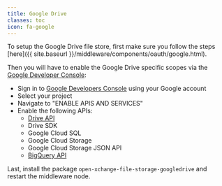 ```yaml
---
title: Google Drive
classes: toc
icon: fa-google
---
```


To setup the Google Drive file store, first make sure you follow the steps [here]({{ site.baseurl }}/middleware/components/oauth/google.html). 

Then you will have to enable the Google Drive specific scopes via the [Google Developer Console](https://console.developers.google.com):

* Sign in to [Google Developers Console](https://console.developers.google.com/) using your Google account
* Select your project
* Navigate to "ENABLE APIS AND SERVICES"
* Enable the following APIs:
  * [Drive API](https://developers.google.com/identity/protocols/googlescopes#drivev3)
  * Drive SDK
  * Google Cloud SQL
  * Google Cloud Storage
  * Google Cloud Storage JSON API
  * [BigQuery API](https://developers.google.com/identity/protocols/googlescopes#bigqueryv2)

Last, install the package `open-xchange-file-storage-googledrive` and restart the middleware node.